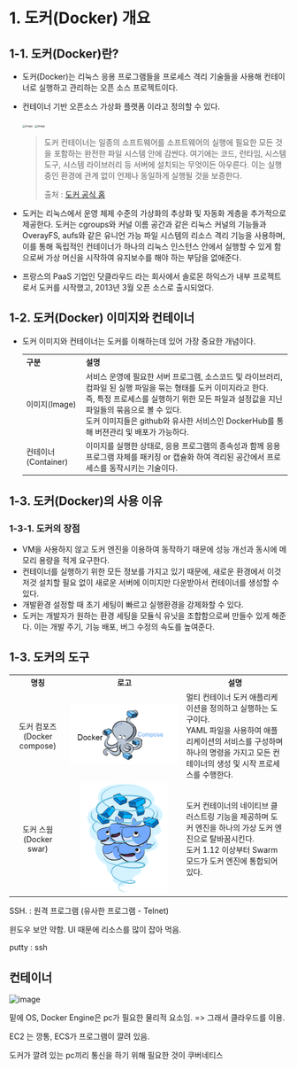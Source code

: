# 1. 도커(Docker) 개요

## 1-1. 도커(Docker)란?

- 도커(Docker)는 리눅스 응용 프로그램들을 프로세스 격리 기술들을 사용해 컨테이너로 실행하고 관리하는 오픈 소스 프로젝트이다.

- 컨테이너 기반 오픈소스 가상화 플랫폼 이라고 정의할 수 있다.

  

  <img src="https://github.com/Subak-Uncle/Subak-Uncle/assets/115992753/1367d2ac-98db-4382-9ba9-5dc7b23e9bb9" alt="image" style="zoom:33%;" />

  <img src="https://github.com/Subak-Uncle/Subak-Uncle/assets/115992753/d0854416-5c49-4ab9-ba54-8378b20d63e2" alt="image" style="zoom:33%;" />


  > 도커 컨테이너는 일종의 소프트웨어를 소프트웨어의 실행에 필요한 모든 것을 포함하는 완전한 파일 시스템 안에 감싼다. 여기에는 코드, 런타임, 시스템도구, 시스템 라이브러리 등 서버에 설치되는 무엇이든 아우른다. 이는 실행 중인 환경에 관계 없이 언제나 동일하게 실행될 것을 보증한다.
  >
  > 출처 : [도커 공식 홈](https://www.docker.com/why-docker)

- 도커는 리눅스에서 운영 체제 수준의 가상화의 추상화 및 자동화 게층을 추가적으로 제공한다. 도커는 cgroups와 커널 이름 공간과 같은 리눅스 커널의 기능들과 OverayFS, aufs와 같은 유니언 가능 파일 시스템의 리소스 격리 기능을 사용하며, 이를 통해 독립적인 컨테이너가 하나의 리눅스 인스턴스 안에서 실행할 수 있게 함으로써 가상 머신을 시작하여 유지보수를 해야 하는 부담을 없애준다.

- 프랑스의 PaaS 기업인 닷클라우드 라는 회사에서 솔로몬 하익스가 내부 프로젝트로서 도커를 시작했고, 2013년 3월 오픈 소스로 출시되었다.



## 1-2. 도커(Docker) 이미지와 컨테이너

- 도커 이미지와 컨테이너는 도커를 이해하는데 있어 가장 중요한 개념이다.

  <table>
      <tr>
      	<th>구분</th>
          <th>설명</th>
      </tr>
      <tr>
      	<td>이미지(Image)</td>
          <td>
          	서비스 운영에 필요한 서버 프로그램, 소스코드 및 라이브러리, 컴파일 된 실행 파일을 묶는 형태를 도커 이미지라고 한다. <br>
              즉, 특정 프로세스를 실행하기 위한 모든 파일과 설정값을 지닌 파일들의 묶음으로 볼 수 있다.<br>
              도커 이미지들은 github와 유사한 서비스인 DockerHub를 통해 버젼관리 및 배포가 가능하다.
          </td>
      </tr>
      <tr>
          <td>컨테이너(Container)</td>
          <td>이미지를 실행한 상태로, 응용 프로그램의 종속성과 함께 응용프로그램 자체를 패키징 or 캡슐화 하여 격리된 공간에서 프로세스를 동작시키는 기술이다.<br>
          </td>
      </tr>
  </table>



## 1-3. 도커(Docker)의 사용 이유

### 1-3-1. 도커의 장점

- VM을 사용하지 않고 도커 엔진을 이용하여 동작하기 때문에 성능 개선과 동시에 메모리 용량을 적게 요구한다.
- 컨테이너를 실행하기 위한 모든 정보를 가지고 있기 때문에, 새로운 환경에서 이것 저것 설치할 필요 없이 새로운 서버에 이미지만 다운받아서 컨테이너를 생성할 수 있다.
- 개발환경 설정할 때 초기 세팅이 빠르고 실행환경을 강제화할 수 있다.
- 도커는 개발자가 원하는 환경 세팅을 모듈식 유닛을 조합함으로써 만들수 있게 해준다. 이는 개발 주기, 기능 배포, 버그 수정의 속도를 높여준다.

## 1-3. 도커의 도구

<table>
    <tr align="center">
    	<th>명칭</th>
        <th>로고</th>
        <th>설명</th>
    </tr>
    <tr>
        <td align="center">도커 컴포즈(Docker compose)</td>
    	<td align="center"><img src="../images/도커-개요/docker-compose.png"></td>
        <td>멀티 컨테이너 도커 애플리케이션을 정의하고 실행하는 도구이다.<br>
            YAML 파일을 사용하여 애플리케이션의 서비스를 구성하며 하나의 명령을 가지고 모든 컨테이너의 생성 및 시작 프로세스를 수행한다.
        </td>
    </tr>
    <tr>
        <td align="center">도커 스웜(Docker swar)</td>
        <td align="center"><img src="../images/도커-개요/docker-swarm.gif" height="200px"></td>
        <td>도커 컨테이너의 네이티브 클러스트링 기능을 제공하며 도커 엔진을 하나의 가상 도커 엔진으로 탈바꿈시킨다.<br> 
            도커 1.12 이상부터 Swarm 모드가 도커 엔진에 통합되어 있다.
        </td>
    </tr>
</table>


SSH. : 원격 프로그램
(유사한 프로그램 - Telnet)

윈도우 보안 약함. UI 때문에 리소스를 많이 잡아 먹음.

putty : ssh



## 컨테이너

<img width="935" alt="image" src="https://github.com/Subak-Uncle/Subak-Uncle/assets/115992753/49cff6f7-cfd7-4378-97da-28c5c4db5077">

밑에 OS, Docker Engine은 pc가 필요한 물리적 요소임. => 그래서 클라우드를 이용.

EC2 는 깡통, ECS가 프로그램이 깔려 있음.

도커가 깔려 있는 pc끼리 통신을 하기 위해 필요한 것이 쿠버네티스
